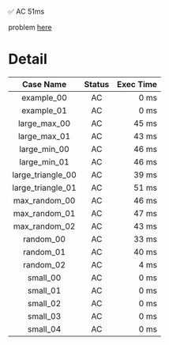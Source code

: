 ✅  AC  51ms

problem [here](https://judge.yosupo.jp/problem/queue_operate_all_composite)

# Detail

| Case Name | Status | Exec Time |
|:---------:|:------:|---------:|
| example_00 | AC | 0 ms |
| example_01 | AC | 0 ms |
| large_max_00 | AC | 45 ms |
| large_max_01 | AC | 43 ms |
| large_min_00 | AC | 46 ms |
| large_min_01 | AC | 46 ms |
| large_triangle_00 | AC | 39 ms |
| large_triangle_01 | AC | 51 ms |
| max_random_00 | AC | 46 ms |
| max_random_01 | AC | 47 ms |
| max_random_02 | AC | 43 ms |
| random_00 | AC | 33 ms |
| random_01 | AC | 40 ms |
| random_02 | AC | 4 ms |
| small_00 | AC | 0 ms |
| small_01 | AC | 0 ms |
| small_02 | AC | 0 ms |
| small_03 | AC | 0 ms |
| small_04 | AC | 0 ms |


